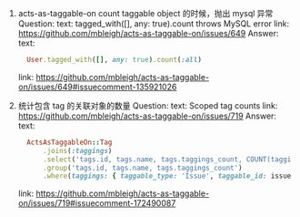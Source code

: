 1. acts-as-taggable-on count taggable object 的时候，抛出 mysql 异常
  Question:
    text: tagged_with([], any: true).count throws MySQL error
    link: https://github.com/mbleigh/acts-as-taggable-on/issues/649
  Answer: 
    text: 
      ```ruby
        User.tagged_with([], any: true).count(:all)
      ```
    link: https://github.com/mbleigh/acts-as-taggable-on/issues/649#issuecomment-135921026

2. 统计包含 tag 的关联对象的数量
  Question:
    text: Scoped tag counts
    link: https://github.com/mbleigh/acts-as-taggable-on/issues/719
  Answer: 
    text: 
      ```ruby
        ActsAsTaggableOn::Tag
            .joins(:taggings)
            .select('tags.id, tags.name, tags.taggings_count, COUNT(taggings.id) as count')
            .group('tags.id, tags.name, tags.taggings_count')
            .where(taggings: { taggable_type: 'Issue', taggable_id: issues_scope})
      ```
    link: https://github.com/mbleigh/acts-as-taggable-on/issues/719#issuecomment-172490087